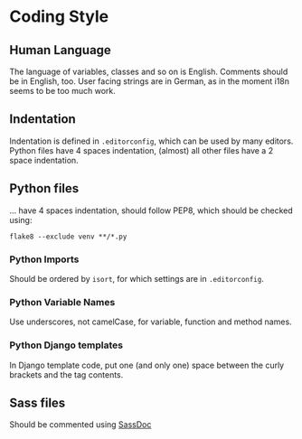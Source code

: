 # Coding Style

## Human Language
The language of variables, classes and so on is English.
Comments should be in English, too.
User facing strings are in German,
as in the moment i18n seems to be too much work.


## Indentation
Indentation is defined in `.editorconfig`,
which can be used by many editors.
Python files have 4 spaces indentation,
(almost) all other files have a 2 space indentation.


## Python files
... have 4 spaces indentation,
should follow PEP8,
which should be checked using:
```
flake8 --exclude venv **/*.py
```

### Python Imports
Should be ordered by `isort`,
for which settings are in `.editorconfig`.

### Python Variable Names
Use underscores, not camelCase, for variable, function and method names.

### Python Django templates
In Django template code, put one (and only one) space
between the curly brackets and the tag contents.


## Sass files
Should be commented using [SassDoc](http://sassdoc.com/)

